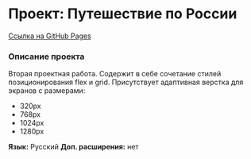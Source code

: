 # Проект: Путешествие по России

[Ссылка на GitHub Pages](https://f3nett.github.io/russian-travel/index.html)

### Описание проекта

Вторая проектная работа. Содержит в себе сочетание стилей позиционирования flex и grid.
Присутствует адаптивная верстка для экранов с размерами:

- 320px
- 768px
- 1024px
- 1280px

**Язык:** Русский
**Доп. расширения:** нет
